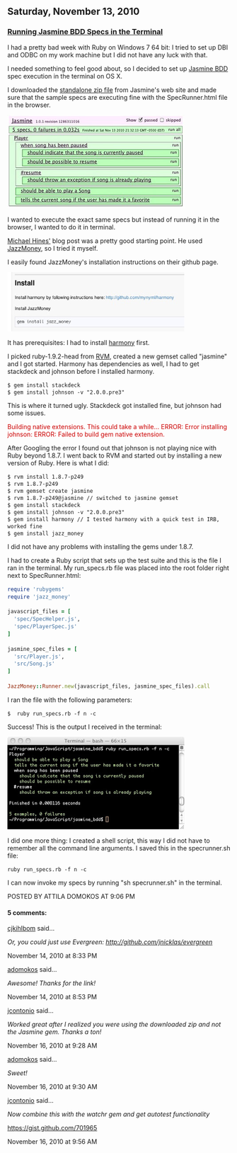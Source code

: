 ## Saturday, November 13, 2010

### [Running Jasmine BDD Specs in the Terminal](http://www.adomokos.com/2010/11/running-jasmine-bdd-specs-in-terminal.html)

I had a pretty bad week with Ruby on Windows 7 64 bit: I tried to set up DBI and ODBC on my work machine but I did not have any luck with that.

I needed something to feel good about, so I decided to set up [Jasmine BDD](http://pivotal.github.com/jasmine/) spec execution in the terminal on OS X.

I downloaded the [standalone zip file](http://pivotal.github.com/jasmine/download.html) from Jasmine's web site and made sure that the sample specs are executing fine with the SpecRunner.html file in the browser.

![spec_runner](/resources/2010/11/spec_runner.jpg)

I wanted to execute the exact same specs but instead of running it in the browser, I wanted to do it in terminal.

[Michael Hines'](http://blog.michaelphines.net/javascript-testing-with-jasmine-presentation) blog post was a pretty good starting point. He used [JazzMoney](https://github.com/pivotalexperimental/jazz_money), so I tried it myself.

I easily found JazzMoney's installation instructions on their github page.

![jazzmoney_install](/resources/2010/11/jazzmoney_install.jpg)

It has prerequisites: I had to install [harmony](https://github.com/mynyml/harmony) first.

I picked ruby-1.9.2-head from [RVM](http://rvm.beginrescueend.com/), created a new gemset called "jasmine" and I got started.
Harmony has dependencies as well, I had to get stackdeck and johnson before I installed harmony.

```shell
$ gem install stackdeck
$ gem install johnson -v "2.0.0.pre3"
```

This is where it turned ugly. Stackdeck got installed fine, but johnson had some issues.

<div style="color: #cc0000;">Building native extensions. This could take a while...
ERROR: Error installing johnson:
ERROR: Failed to build gem native extension.</div>

After Googling the error I found out that johnson is not playing nice with Ruby beyond 1.8.7\. I went back to RVM and started out by installing a new version of Ruby.
Here is what I did:

```shell
$ rvm install 1.8.7-p249
$ rvm 1.8.7-p249
$ rvm gemset create jasmine
$ rvm 1.8.7-p249@jasmine // switched to jasmine gemset
$ gem install stackdeck
$ gem install johnson -v "2.0.0.pre3"
$ gem install harmony // I tested harmony with a quick test in IRB, worked fine
$ gem install jazz_money
```

I did not have any problems with installing the gems under 1.8.7.

I had to create a Ruby script that sets up the test suite and this is the file I ran in the terminal. My run_specs.rb file was placed into the root folder right next to SpecRunner.html:

```ruby
require 'rubygems'
require 'jazz_money'

javascript_files = [
  'spec/SpecHelper.js',
  'spec/PlayerSpec.js'
]

jasmine_spec_files = [
  'src/Player.js',
  'src/Song.js'
]

JazzMoney::Runner.new(javascript_files, jasmine_spec_files).call
```

I ran the file with the following parameters:

```shell
$  ruby run_specs.rb -f n -c
```

Success! This is the output I received in the terminal:

![terminal_jasmine](/resources/2010/11/terminal_jasmine.jpg)

I did one more thing: I created a shell script, this way I did not have to remember all the command line arguments.
I saved this in the specrunner.sh file:

```shell
ruby run_specs.rb -f n -c
```

I can now invoke my specs by running "sh specrunner.sh" in the terminal.


POSTED BY ATTILA DOMOKOS AT 9:06 PM

#### 5 comments:

[cjkihlbom](http://id.elabs.se/cj) said...

_Or, you could just use Evergreen: http://github.com/jnicklas/evergreen_

November 14, 2010 at 8:33 PM

[adomokos](https://www.blogger.com/profile/09067995287578229487) said...

_Awesome! Thanks for the link!_

November 14, 2010 at 8:53 PM

[jcontonio](https://www.blogger.com/profile/06808214946908626736) said...

_Worked great after I realized you were using the downloaded zip and not the Jasmine gem. Thanks a ton!_

November 16, 2010 at 9:28 AM

[adomokos](https://www.blogger.com/profile/09067995287578229487) said...

_Sweet!_

November 16, 2010 at 9:30 AM

[jcontonio](https://www.blogger.com/profile/06808214946908626736) said...

_Now combine this with the watchr gem and get autotest functionality_

https://gist.github.com/701965

November 16, 2010 at 9:56 AM
